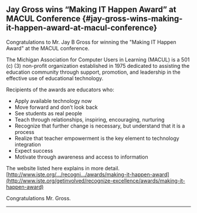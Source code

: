 ## Jay Gross wins “Making IT Happen Award” at MACUL Conference {#jay-gross-wins-making-it-happen-award-at-macul-conference}

Congratulations to Mr. Jay B Gross for winning the "Making IT Happen Award" at the MACUL conference.

The Michigan Association for Computer Users in Learning \(MACUL\) is a 501 \(c\) \(3\) non-profit organization established in 1975 dedicated to assisting the education community through support, promotion, and leadership in the effective use of educational technology.

Recipients of the awards are educators who:

* Apply available technology now
* Move forward and don’t look back
* See students as real people
* Teach through relationships, inspiring, encouraging, nurturing
* Recognize that further change is necessary, but understand that it is a process
* Realize that teacher empowerment is the key element to technology integration
* Expect success
* Motivate through awareness and access to information

The website listed here explains in more detail. [http://www.iste.org/…/recogni…/awards/making-it-happen-award](http://www.iste.org/getinvolved/recognize-excellence/awards/making-it-happen-award)

Congratulations Mr. Gross.

---



